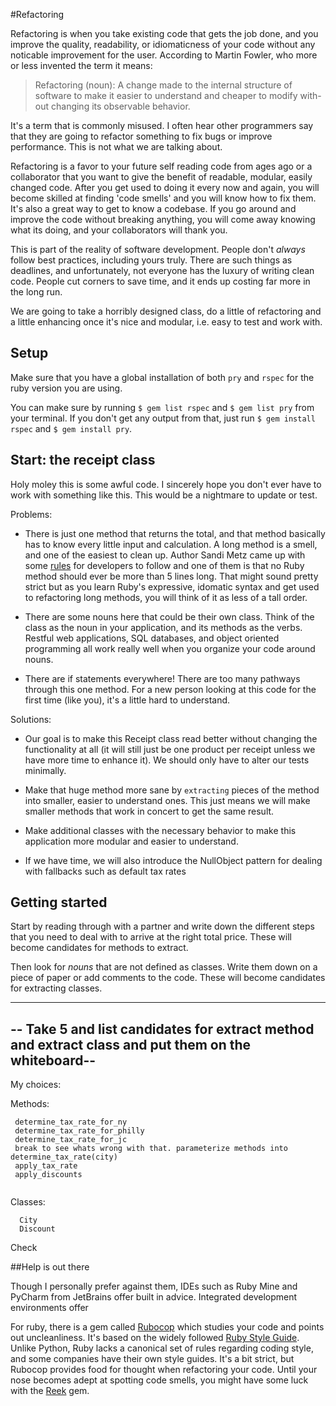 #Refactoring

Refactoring is when you take existing code that gets the job done, and you improve the quality, readability, or idiomaticness of your code without any noticable improvement for the user. According to Martin Fowler, who more or less invented the term it means:

<blockquote>Refactoring (noun): A change made to the internal structure of software to make it easier to understand and cheaper to modify with-out changing its observable behavior.</blockquote>

It's a term that is commonly misused. I often hear other programmers say that they are going to refactor something to fix bugs or improve performance. This is not what we are talking about. 

Refactoring is a favor to your future self reading code from ages ago or a collaborator that you want to give the benefit of readable, modular, easily changed code. After you get used to doing it every now and again, you will become skilled at finding 'code smells' and you will know how to fix them. It's also a great way to get to know a codebase. If you go around and improve the code without breaking anything, you will come away knowing what its doing, and your collaborators will thank you.

This is part of the reality of software development. People don't _always_ follow best practices, including yours truly. There are such things as deadlines, and unfortunately, not everyone has the luxury of writing clean code. People cut corners to save time, and it ends up costing far more in the long run. 

We are going to take a horribly designed class, do a little of refactoring and a little enhancing once it's nice and modular, i.e. easy to test and work with.

## Setup

Make sure that you have a global installation of both `pry` and `rspec` for the ruby version you are using. 

You can make sure by running `$ gem list rspec` and `$ gem list pry` from your terminal. If you don't get any output from that, just run `$ gem install rspec` and `$ gem install pry`.

## Start: the receipt class

Holy moley this is some awful code. I sincerely hope you don't ever have to work with something like this. This would be a nightmare to update or test. 

Problems: 

* There is just one method that returns the total, and that method basically has to know every little input and calculation. A long method is a smell, and one of the easiest to clean up. Author Sandi Metz came up with some [rules](https://robots.thoughtbot.com/sandi-metz-rules-for-developers) for developers to follow and one of them is that no Ruby method should ever be more than 5 lines long. That might sound pretty strict but as you learn Ruby's expressive, idomatic syntax and get used to refactoring long methods, you will think of it as less of a tall order.

* There are some nouns here that could be their own class. Think of the class as the noun in your application, and its methods as the verbs. Restful web applications, SQL databases, and object oriented programming all work really well when you organize your code around nouns.

* There are if statements everywhere! There are too many pathways through this one method. For a new person looking at this code for the first time (like you), it's a little hard to understand. 

Solutions: 

* Our goal is to make this Receipt class read better without changing the functionality at all (it will still just be one product per receipt unless we have more time to enhance it). We should only have to alter our tests minimally.

* Make that huge method more sane by `extracting` pieces of the method into smaller, easier to understand ones. This just means we will make smaller methods that work in concert to get the same result.

* Make additional classes with the necessary behavior to make this application more modular and easier to understand. 

* If we have time, we will also introduce the NullObject pattern for dealing with fallbacks such as default tax rates

## Getting started

Start by reading through with a partner and write down the different steps that you need to deal with to arrive at the right total price. These will become candidates for methods to extract. 

Then look for _nouns_ that are not defined as classes. Write them down on a piece of paper or add comments to the code. These will become candidates for extracting classes.

---------------------------------------------------------------------------------------------------
-- Take 5 and list candidates for extract method and extract class and put them on the whiteboard--
---------------------------------------------------------------------------------------------------

My choices: 

Methods:

```
 determine_tax_rate_for_ny
 determine_tax_rate_for_philly
 determine_tax_rate_for_jc
 break to see whats wrong with that. parameterize methods into determine_tax_rate(city)
 apply_tax_rate
 apply_discounts
 
```

Classes: 

```
  City
  Discount

```

Check

##Help is out there

Though I personally prefer against them, IDEs such as Ruby Mine and PyCharm from JetBrains offer built in advice. Integrated development environments offer 

For ruby, there is a gem called [Rubocop](https://github.com/bbatsov/rubocop) which studies your code and points out uncleanliness. It's based on the widely followed [Ruby Style Guide](https://github.com/bbatsov/ruby-style-guide). Unlike Python, Ruby lacks a canonical set of rules regarding coding style, and some companies have their own style guides. It's a bit strict, but Rubocop provides food for thought when refactoring your code. Until your nose becomes adept at spotting code smells, you might have some luck with the [Reek](https://github.com/troessner/reek) gem.